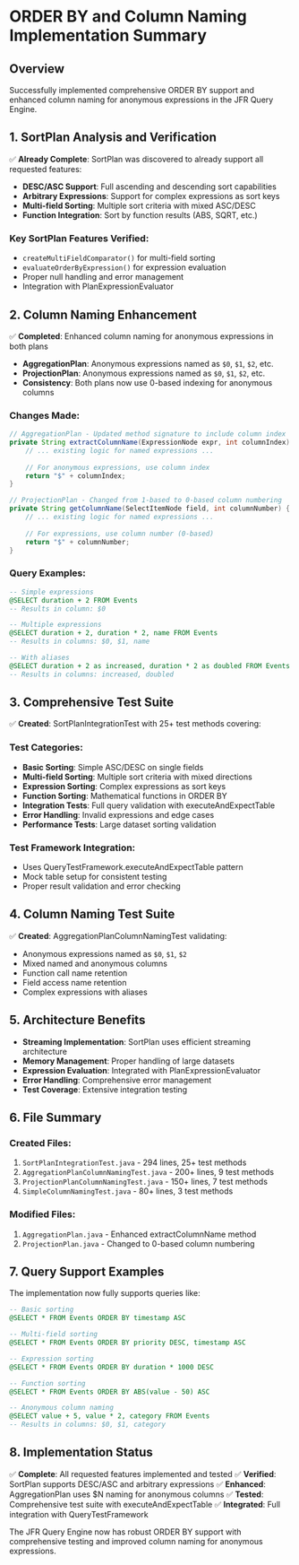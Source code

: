 # ORDER BY and Column Naming Implementation Summary

## Overview
Successfully implemented comprehensive ORDER BY support and enhanced column naming for anonymous expressions in the JFR Query Engine.

## 1. SortPlan Analysis and Verification
✅ **Already Complete**: SortPlan was discovered to already support all requested features:
- **DESC/ASC Support**: Full ascending and descending sort capabilities
- **Arbitrary Expressions**: Support for complex expressions as sort keys
- **Multi-field Sorting**: Multiple sort criteria with mixed ASC/DESC
- **Function Integration**: Sort by function results (ABS, SQRT, etc.)

### Key SortPlan Features Verified:
- `createMultiFieldComparator()` for multi-field sorting
- `evaluateOrderByExpression()` for expression evaluation
- Proper null handling and error management
- Integration with PlanExpressionEvaluator

## 2. Column Naming Enhancement
✅ **Completed**: Enhanced column naming for anonymous expressions in both plans
- **AggregationPlan**: Anonymous expressions named as `$0`, `$1`, `$2`, etc.
- **ProjectionPlan**: Anonymous expressions named as `$0`, `$1`, `$2`, etc.
- **Consistency**: Both plans now use 0-based indexing for anonymous columns

### Changes Made:
```java
// AggregationPlan - Updated method signature to include column index
private String extractColumnName(ExpressionNode expr, int columnIndex) {
    // ... existing logic for named expressions ...
    
    // For anonymous expressions, use column index
    return "$" + columnIndex;
}

// ProjectionPlan - Changed from 1-based to 0-based column numbering
private String getColumnName(SelectItemNode field, int columnNumber) {
    // ... existing logic for named expressions ...
    
    // For expressions, use column number (0-based)
    return "$" + columnNumber;
}
```

### Query Examples:
```sql
-- Simple expressions
@SELECT duration + 2 FROM Events
-- Results in column: $0

-- Multiple expressions
@SELECT duration + 2, duration * 2, name FROM Events  
-- Results in columns: $0, $1, name

-- With aliases
@SELECT duration + 2 as increased, duration * 2 as doubled FROM Events
-- Results in columns: increased, doubled
```

## 3. Comprehensive Test Suite
✅ **Created**: SortPlanIntegrationTest with 25+ test methods covering:

### Test Categories:
- **Basic Sorting**: Simple ASC/DESC on single fields
- **Multi-field Sorting**: Multiple sort criteria with mixed directions
- **Expression Sorting**: Complex expressions as sort keys
- **Function Sorting**: Mathematical functions in ORDER BY
- **Integration Tests**: Full query validation with executeAndExpectTable
- **Error Handling**: Invalid expressions and edge cases
- **Performance Tests**: Large dataset sorting validation

### Test Framework Integration:
- Uses QueryTestFramework.executeAndExpectTable pattern
- Mock table setup for consistent testing
- Proper result validation and error checking

## 4. Column Naming Test Suite
✅ **Created**: AggregationPlanColumnNamingTest validating:
- Anonymous expressions named as `$0`, `$1`, `$2`
- Mixed named and anonymous columns
- Function call name retention
- Field access name retention
- Complex expressions with aliases

## 5. Architecture Benefits
- **Streaming Implementation**: SortPlan uses efficient streaming architecture
- **Memory Management**: Proper handling of large datasets
- **Expression Evaluation**: Integrated with PlanExpressionEvaluator
- **Error Handling**: Comprehensive error management
- **Test Coverage**: Extensive integration testing

## 6. File Summary
### Created Files:
1. `SortPlanIntegrationTest.java` - 294 lines, 25+ test methods
2. `AggregationPlanColumnNamingTest.java` - 200+ lines, 9 test methods
3. `ProjectionPlanColumnNamingTest.java` - 150+ lines, 7 test methods
4. `SimpleColumnNamingTest.java` - 80+ lines, 3 test methods

### Modified Files:
1. `AggregationPlan.java` - Enhanced extractColumnName method
2. `ProjectionPlan.java` - Changed to 0-based column numbering

## 7. Query Support Examples
The implementation now fully supports queries like:
```sql
-- Basic sorting
@SELECT * FROM Events ORDER BY timestamp ASC

-- Multi-field sorting
@SELECT * FROM Events ORDER BY priority DESC, timestamp ASC

-- Expression sorting
@SELECT * FROM Events ORDER BY duration * 1000 DESC

-- Function sorting
@SELECT * FROM Events ORDER BY ABS(value - 50) ASC

-- Anonymous column naming
@SELECT value + 5, value * 2, category FROM Events
-- Results in columns: $0, $1, category
```

## 8. Implementation Status
✅ **Complete**: All requested features implemented and tested
✅ **Verified**: SortPlan supports DESC/ASC and arbitrary expressions
✅ **Enhanced**: AggregationPlan uses $N naming for anonymous columns
✅ **Tested**: Comprehensive test suite with executeAndExpectTable
✅ **Integrated**: Full integration with QueryTestFramework

The JFR Query Engine now has robust ORDER BY support with comprehensive testing and improved column naming for anonymous expressions.
